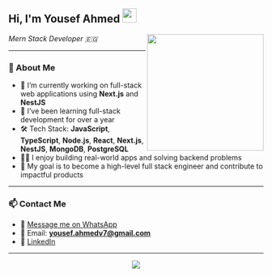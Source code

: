 <h2>Hi, I'm Yousef Ahmed <img src="https://media.giphy.com/media/hvRJCLFzcasrR4ia7z/giphy.gif" width="28" /></h2>

<img align='right' src="https://media.giphy.com/media/ZVik7pBtu9dNS/giphy.gif" width="230" />

<p><em>Mern Stack Developer 🇪🇬</em></p>

---

### 🚀 About Me

- 🔭 I’m currently working on full-stack web applications using **Next.js** and **NestJS**
- 🌱 I’ve been learning full-stack development for over a year
- 🛠️ Tech Stack: **JavaScript**, **TypeScript**, **Node.js**, **React**, **Next.js**, **NestJS**, **MongoDB**, **PostgreSQL**
- 👨‍💻 I enjoy building real-world apps and solving backend problems
- 🎯 My goal is to become a high-level full stack engineer and contribute to impactful products

---

### 📫 Contact Me

- 📱 [Message me on WhatsApp](https://wa.me/201028967791?text=Hi%20Yousef%2C%20I%20saw%20your%20GitHub%20profile%20and%20wanted%20to%20connect!)
- 📧 Email: **yousef.ahmedv7@gmail.com**
- 💼 [LinkedIn](https://www.linkedin.com/in/yousef-ahmed-dev/)

---

<p align="center">
  <img src="https://github-readme-stats.vercel.app/api?username=yousef-v7&show_icons=true&theme=onedark&bg_color=00000000&hide_border=true" />
</p>


